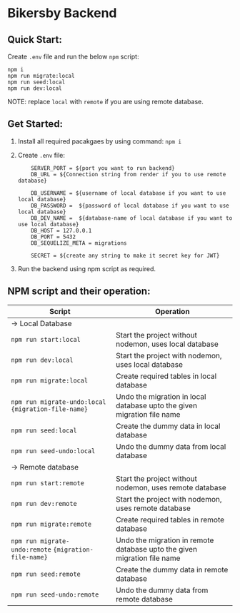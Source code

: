 # Bikersby Backend

## Quick Start:

Create `.env` file and run the below `npm` script:

```
npm i
npm run migrate:local
npm run seed:local
npm run dev:local
```

NOTE: replace `local` with `remote` if you are using remote database.

## Get Started:

1. Install all required pacakgaes by using command: `npm i`
2. Create `.env` file:

   ```
       SERVER_PORT = ${port you want to run backend}
       DB_URL = ${Connection string from render if you to use remote database}

       DB_USERNAME = ${username of local database if you want to use local database}
       DB_PASSWORD =  ${password of local database if you want to use local database}
       DB_DEV_NAME =  ${database-name of local database if you want to use local database}
       DB_HOST = 127.0.0.1
       DB_PORT = 5432
       DB_SEQUELIZE_META = migrations

       SECRET = ${create any string to make it secret key for JWT}
   ```

3. Run the backend using npm script as required.

## NPM script and their operation:

| Script                                                | Operation                                                                |
| ----------------------------------------------------- | ------------------------------------------------------------------------ |
| -> Local Database                                     |
| `npm run start:local`                                 | Start the project without nodemon, uses local database                   |
| `npm run dev:local`                                   | Start the project with nodemon, uses local database                      |
| `npm run migrate:local`                               | Create required tables in local database                                 |
| `npm run migrate-undo:local` `{migration-file-name}`  | Undo the migration in local database upto the given migration file name  |
| `npm run seed:local`                                  | Create the dummy data in local database                                  |
| `npm run seed-undo:local`                             | Undo the dummy data from local database                                  |
| -> Remote database                                    |
| `npm run start:remote`                                | Start the project without nodemon, uses remote database                  |
| `npm run dev:remote`                                  | Start the project with nodemon, uses remote database                     |
| `npm run migrate:remote`                              | Create required tables in remote database                                |
| `npm run migrate-undo:remote` `{migration-file-name}` | Undo the migration in remote database upto the given migration file name |
| `npm run seed:remote`                                 | Create the dummy data in remote database                                 |
| `npm run seed-undo:remote`                            | Undo the dummy data from remote database                                 |
